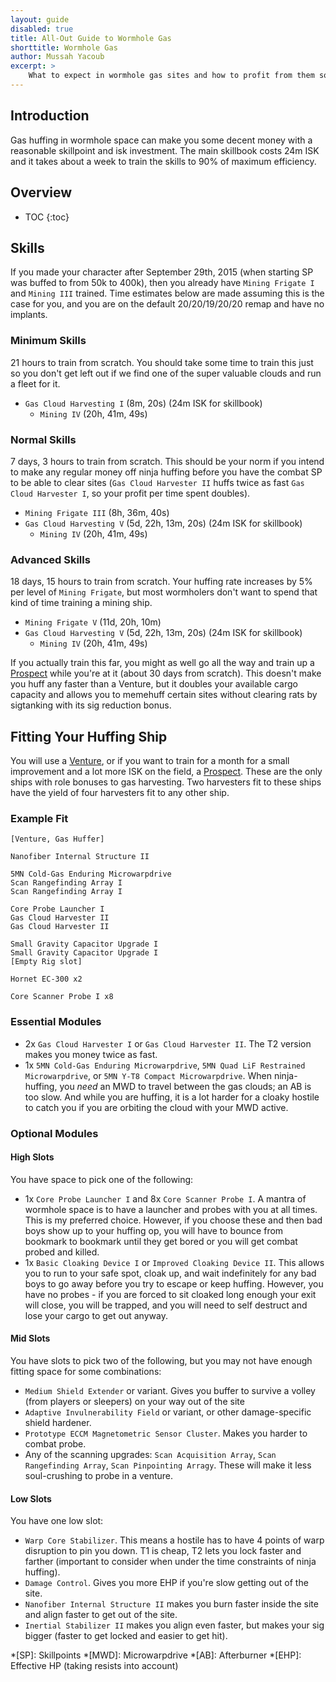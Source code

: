 ```yaml
---
layout: guide
disabled: true
title: All-Out Guide to Wormhole Gas
shorttitle: Wormhole Gas
author: Mussah Yacoub
excerpt: >
    What to expect in wormhole gas sites and how to profit from them solo or in fleets.
---
```

## Introduction

Gas huffing in wormhole space can make you some decent money with a reasonable skillpoint and isk investment.  The main skillbook costs 24m ISK and it takes about a week to train the skills to 90% of maximum efficiency.

## Overview

* TOC
{:toc}

## Skills

If you made your character after September 29th, 2015 (when starting SP was buffed to from 50k to 400k), then you already have `Mining Frigate I` and `Mining III` trained.  Time estimates below are made assuming this is the case for you, and you are on the default 20/20/19/20/20 remap and have no implants.

### Minimum Skills

21 hours to train from scratch.  You should take some time to train this just so you don't get left out if we find one of the super valuable clouds and run a fleet for it.


- `Gas Cloud Harvesting I` (8m, 20s) (24m ISK for skillbook)
    - `Mining IV` (20h, 41m, 49s)

### Normal Skills

7 days, 3 hours to train from scratch.  This should be your norm if you intend to make any regular money off ninja huffing before you have the combat SP to be able to clear sites (`Gas Cloud Harvester II` huffs twice as fast `Gas Cloud Harvester I`, so your profit per time spent doubles).

- `Mining Frigate III` (8h, 36m, 40s)
- `Gas Cloud Harvesting V` (5d, 22h, 13m, 20s) (24m ISK for skillbook)
    - `Mining IV` (20h, 41m, 49s)

### Advanced Skills

18 days, 15 hours to train from scratch.  Your huffing rate increases by 5% per level of `Mining Frigate`, but most wormholers don't want to spend that kind of time training a mining ship.

- `Mining Frigate V` (11d, 20h, 10m)
- `Gas Cloud Harvesting V` (5d, 22h, 13m, 20s) (24m ISK for skillbook)
    - `Mining IV` (20h, 41m, 49s)

If you actually train this far, you might as well go all the way and train up a [Prospect](http://wiki.eveuniversity.org/Prospect) while you're at it (about 30 days from scratch).  This doesn't make you huff any faster than a Venture, but it doubles your available cargo capacity and allows you to memehuff certain sites without clearing rats by sigtanking with its sig reduction bonus.

## Fitting Your Huffing Ship

You will use a [Venture](http://wiki.eveuniversity.org/Venture), or if you want to train for a month for a small improvement and a lot more ISK on the field, a [Prospect](http://wiki.eveuniversity.org/Prospect).  These are the only ships with role bonuses to gas harvesting.  Two harvesters fit to these ships have the yield of four harvesters fit to any other ship.

### Example Fit

~~~
[Venture, Gas Huffer]

Nanofiber Internal Structure II

5MN Cold-Gas Enduring Microwarpdrive
Scan Rangefinding Array I
Scan Rangefinding Array I

Core Probe Launcher I
Gas Cloud Harvester II
Gas Cloud Harvester II

Small Gravity Capacitor Upgrade I
Small Gravity Capacitor Upgrade I
[Empty Rig slot]

Hornet EC-300 x2

Core Scanner Probe I x8
~~~

### Essential Modules

- 2x `Gas Cloud Harvester I` or `Gas Cloud Harvester II`.  The T2 version makes you money twice as fast.
- 1x `5MN Cold-Gas Enduring Microwarpdrive`, `5MN Quad LiF Restrained Microwarpdrive`, or `5MN Y-T8 Compact Microwarpdrive`.  When ninja-huffing, you *need* an MWD to travel between the gas clouds; an AB is too slow.  And while you are huffing, it is a lot harder for a cloaky hostile to catch you if you are orbiting the cloud with your MWD active.

### Optional Modules

#### High Slots

You have space to pick one of the following:

- 1x `Core Probe Launcher I` and 8x `Core Scanner Probe I`.  A mantra of wormhole space is to have a launcher and probes with you at all times.  This is my preferred choice.  However, if you choose these and then bad boys show up to your huffing op, you will have to bounce from bookmark to bookmark until they get bored or you will get combat probed and killed.  
- 1x `Basic Cloaking Device I` or `Improved Cloaking Device II`.  This allows you to run to your safe spot, cloak up, and wait indefinitely for any bad boys to go away before you try to escape or keep huffing.  However, you have no probes - if you are forced to sit cloaked long enough your exit will close, you will be trapped, and you will need to self destruct and lose your cargo to get out anyway.

#### Mid Slots

You have slots to pick two of the following, but you may not have enough fitting space for some combinations:

- `Medium Shield Extender` or variant.  Gives you buffer to survive a volley (from players or sleepers) on your way out of the site
- `Adaptive Invulnerability Field` or variant, or other damage-specific shield hardener.
- `Prototype ECCM Magnetometric Sensor Cluster`. Makes you harder to combat probe.
- Any of the scanning upgrades: `Scan Acquisition Array`, `Scan Rangefinding Array`, `Scan Pinpointing Arragy`.  These will make it less soul-crushing to probe in a venture.

#### Low Slots

You have one low slot:

- `Warp Core Stabilizer`.  This means a hostile has to have 4 points of warp disruption to pin you down.  T1 is cheap, T2 lets you lock faster and farther (important to consider when under the time constraints of ninja huffing).
- `Damage Control`. Gives you more EHP if you're slow getting out of the site.
- `Nanofiber Internal Structure II` makes you burn faster inside the site and align faster to get out of the site.
- `Inertial Stabilizer II` makes you align even faster, but makes your sig bigger (faster to get locked and easier to get hit).


*[SP]: Skillpoints
*[MWD]: Microwarpdrive
*[AB]: Afterburner
*[EHP]: Effective HP (taking resists into account)
